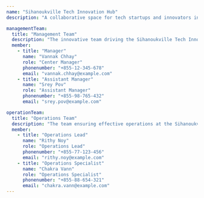 ```yaml
---
name: "Sihanoukville Tech Innovation Hub"
description: "A collaborative space for tech startups and innovators in Sihanoukville."

managementTeam:
  title: "Management Team"
  description: "The innovative team driving the Sihanoukville Tech Innovation Hub."
  member:
    - title: "Manager"
      name: "Vannak Chhay"
      role: "Center Manager"
      phonenumber: "+855-12-345-678"
      email: "vannak.chhay@example.com"
    - title: "Assistant Manager"
      name: "Srey Pov"
      role: "Assistant Manager"
      phonenumber: "+855-98-765-432"
      email: "srey.pov@example.com"

operationTeam:
  title: "Operations Team"
  description: "The team ensuring effective operations at the Sihanoukville Tech Innovation Hub."
  member:
    - title: "Operations Lead"
      name: "Rithy Noy"
      role: "Operations Lead"
      phonenumber: "+855-77-123-456"
      email: "rithy.noy@example.com"
    - title: "Operations Specialist"
      name: "Chakra Vann"
      role: "Operations Specialist"
      phonenumber: "+855-88-654-321"
      email: "chakra.vann@example.com"
---
```

